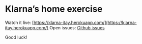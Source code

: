 # Klarna’s home exercise

Watch it live: [https://klarna-itay.herokuapp.com/](https://klarna-itay.herokuapp.com/)
Open issues: [Github issues](https://github.com/itayB/klarna/issues)

Good luck!
